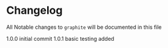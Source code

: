 # Changelog

All Notable changes to `graphite` will be documented in this file

1.0.0 initial commit
1.0.1 basic testing added